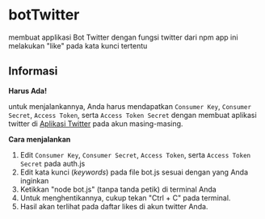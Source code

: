# botTwitter
membuat applikasi Bot Twitter dengan fungsi twitter dari npm
app ini melakukan "like" pada kata kunci tertentu

## Informasi
**Harus Ada!**

untuk menjalankannya, Anda harus mendapatkan `Consumer Key`, `Consumer Secret`, `Access Token`, serta `Access Token Secret` dengan membuat aplikasi twitter di [Aplikasi Twitter](apps.twitter.com) pada akun masing-masing.

**Cara menjalankan**
1. Edit `Consumer Key`, `Consumer Secret`, `Access Token`, serta `Access Token Secret` pada auth.js
2. Edit kata kunci (_keywords_) pada file bot.js sesuai dengan yang Anda inginkan
3. Ketikkan "node bot.js" (tanpa tanda petik) di terminal Anda
4. Untuk menghentikannya, cukup tekan "Ctrl + C" pada terminal.
5. Hasil akan terlihat pada daftar likes di akun twitter Anda.
